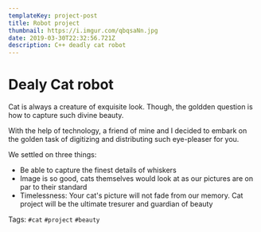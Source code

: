 ```yaml
---
templateKey: project-post
title: Robot project
thumbnail: https://i.imgur.com/qbqsaNn.jpg
date: 2019-03-30T22:32:56.721Z
description: C++ deadly cat robot
---
```


# Dealy Cat robot

Cat is always a creature of exquisite look. Though, the goldden question is how to capture such divine beauty.

With the help of technology, a friend of mine and I decided to embark on the golden task of digitizing and distributing such eye-pleaser for you.

We settled on three things:

- Be able to capture the finest details of whiskers
- Image is so good, cats themselves would look at as our pictures are on par to their standard
- Timelessness: Your cat's picture will not fade from our memory. Cat project will be the ultimate tresurer and guardian of beauty

Tags: `#cat` `#project` `#beauty`
